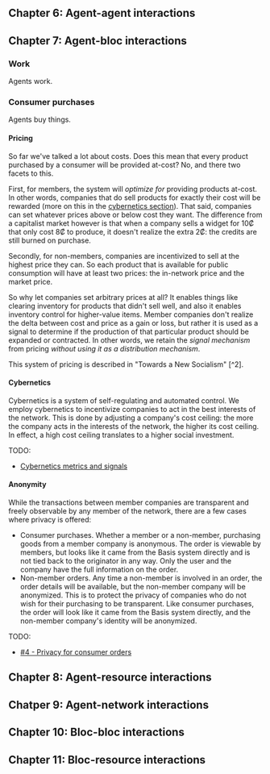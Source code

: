 ## Chapter 6: Agent-agent interactions

## Chapter 7: Agent-bloc interactions

### Work

Agents work.

### Consumer purchases

Agents buy things.

#### Pricing

So far we've talked a lot about costs. Does this mean that every product purchased by a consumer will be provided at-cost? No, and there two facets to this.

First, for members, the system will *optimize for* providing products at-cost. In other words, companies that do sell products for exactly their cost will be rewarded (more on this in the [cybernetics section](#cybernetics)). That said, companies can set whatever prices above or below cost they want. The difference from a capitalist market however is that when a company sells a widget for 10₡ that only cost 8₡ to produce, it doesn't realize the extra 2₡: the credits are still burned on purchase.

Secondly, for non-members, companies are incentivized to sell at the highest price they can. So each product that is available for public consumption will have at least two prices: the in-network price and the market price.

So why let companies set arbitrary prices at all? It enables things like clearing inventory for products that didn't sell well, and also it enables inventory control for higher-value items. Member companies don't realize the delta between cost and price as a gain or loss, but rather it is used as a signal to determine if the production of that particular product should be expanded or contracted. In other words, we retain the *signal mechanism* from pricing *without using it as a distribution mechanism*.

This system of pricing is described in "Towards a New Socialism" [^2].


#### Cybernetics

Cybernetics is a system of self-regulating and automated control. We employ cybernetics to incentivize companies to act in the best interests of the network. This is done by adjusting a company's cost ceiling: the more the company acts in the interests of the network, the higher its cost ceiling. In effect, a high cost ceiling translates to a higher social investment.

TODO:

- [Cybernetics metrics and signals](https://github.com/basisproject/tracker/issues?q=is%3Aissue+is%3Aopen+label%3Atag%3Acybernetics)

#### Anonymity

While the transactions between member companies are transparent and freely observable by any member of the network, there are a few cases where privacy is offered:

- Consumer purchases. Whether a member or a non-member, purchasing goods from a member company is anonymous. The order is viewable by members, but looks like it came from the Basis system directly and is not tied back to the originator in any way. Only the user and the company have the full information on the order.
- Non-member orders. Any time a non-member is involved in an order, the order details will be available, but the non-member company will be anonymized. This is to protect the privacy of companies who do not wish for their purchasing to be transparent. Like consumer purchases, the order will look like it came from the Basis system directly, and the non-member company's identity will be anonymized.

TODO:

- [#4 - Privacy for consumer orders](https://github.com/basisproject/tracker/issues/4)

## Chapter 8: Agent-resource interactions

## Chatper 9: Agent-network interactions

## Chapter 10: Bloc-bloc interactions

## Chapter 11: Bloc-resource interactions

